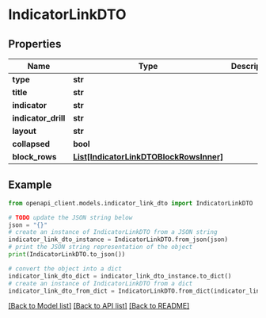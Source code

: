# IndicatorLinkDTO


## Properties

Name | Type | Description | Notes
------------ | ------------- | ------------- | -------------
**type** | **str** |  | 
**title** | **str** |  | [optional] 
**indicator** | **str** |  | 
**indicator_drill** | **str** |  | 
**layout** | **str** |  | [optional] 
**collapsed** | **bool** |  | [optional] 
**block_rows** | [**List[IndicatorLinkDTOBlockRowsInner]**](IndicatorLinkDTOBlockRowsInner.md) |  | [optional] 

## Example

```python
from openapi_client.models.indicator_link_dto import IndicatorLinkDTO

# TODO update the JSON string below
json = "{}"
# create an instance of IndicatorLinkDTO from a JSON string
indicator_link_dto_instance = IndicatorLinkDTO.from_json(json)
# print the JSON string representation of the object
print(IndicatorLinkDTO.to_json())

# convert the object into a dict
indicator_link_dto_dict = indicator_link_dto_instance.to_dict()
# create an instance of IndicatorLinkDTO from a dict
indicator_link_dto_from_dict = IndicatorLinkDTO.from_dict(indicator_link_dto_dict)
```
[[Back to Model list]](../README.md#documentation-for-models) [[Back to API list]](../README.md#documentation-for-api-endpoints) [[Back to README]](../README.md)


